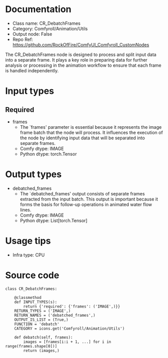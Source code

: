 # Documentation
- Class name: CR_DebatchFrames
- Category: Comfyroll/Animation/Utils
- Output node: False
- Repo Ref: https://github.com/RockOfFire/ComfyUI_Comfyroll_CustomNodes

The CR_DebatchFrames node is designed to process and split input data into a separate frame. It plays a key role in preparing data for further analysis or processing in the animation workflow to ensure that each frame is handled independently.

# Input types
## Required
- frames
    - The `frames' parameter is essential because it represents the image frame batch that the node will process. It influences the execution of the node by identifying input data that will be separated into separate frames.
    - Comfy dtype: IMAGE
    - Python dtype: torch.Tensor

# Output types
- debatched_frames
    - The `debatched_frames' output consists of separate frames extracted from the input batch. This output is important because it forms the basis for follow-up operations in animated water flow lines.
    - Comfy dtype: IMAGE
    - Python dtype: List[torch.Tensor]

# Usage tips
- Infra type: CPU

# Source code
```
class CR_DebatchFrames:

    @classmethod
    def INPUT_TYPES(s):
        return {'required': {'frames': ('IMAGE',)}}
    RETURN_TYPES = ('IMAGE',)
    RETURN_NAMES = ('debatched_frames',)
    OUTPUT_IS_LIST = (True,)
    FUNCTION = 'debatch'
    CATEGORY = icons.get('Comfyroll/Animation/Utils')

    def debatch(self, frames):
        images = [frames[i:i + 1, ...] for i in range(frames.shape[0])]
        return (images,)
```